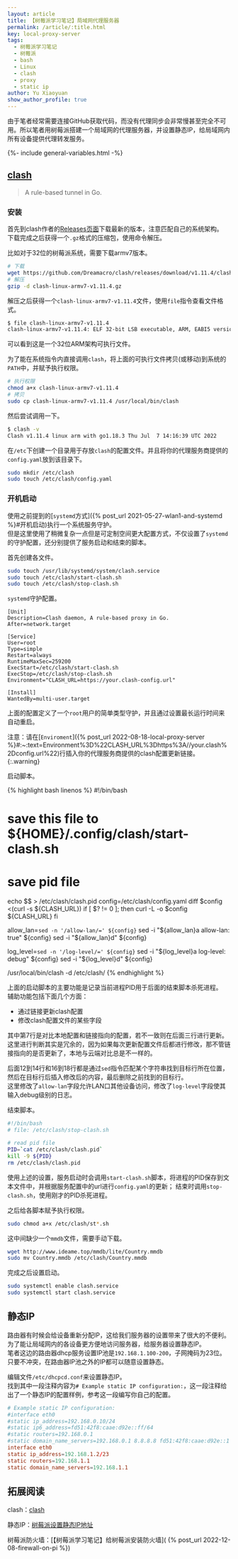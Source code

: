 ```yaml
---
layout: article
title: 【树莓派学习笔记】局域网代理服务器
permalink: /article/:title.html
key: local-proxy-server
tags: 
  - 树莓派学习笔记
  - 树莓派
  - bash
  - Linux
  - clash
  - proxy
  - static ip
author: Yu Xiaoyuan
show_author_profile: true
---
```


由于笔者经常需要连接GitHub获取代码，而没有代理同步会非常慢甚至完全不可用。所以笔者用树莓派搭建一个局域网的代理服务器，并设置静态IP，给局域网内所有设备提供代理转发服务。

<!--more-->

<!-- begin include -->
{%- include general-variables.html -%}
<!-- end include -->

<!-- begin private variable of Liquid -->

<!-- end private variable of Liquid -->

## [clash](https://github.com/Dreamacro/clash)

> A rule-based tunnel in Go.

### 安装

首先到clash作者的[Releases页面](https://github.com/Dreamacro/clash/releases)下载最新的版本，注意匹配自己的系统架构。  
下载完成之后获得一个`.gz`格式的压缩包，使用命令解压。

比如对于32位的树莓派系统，需要下载armv7版本。

```bash
# 下载
wget https://github.com/Dreamacro/clash/releases/download/v1.11.4/clash-linux-armv7-v1.11.4.gz
# 解压
gzip -d clash-linux-armv7-v1.11.4.gz
```

解压之后获得一个`clash-linux-armv7-v1.11.4`文件，使用`file`指令查看文件格式。

```bash
$ file clash-linux-armv7-v1.11.4
clash-linux-armv7-v1.11.4: ELF 32-bit LSB executable, ARM, EABI5 version 1 (SYSV), statically linked, stripped
```

可以看到这是一个32位ARM架构可执行文件。

为了能在系统指令内直接调用`clash`，将上面的可执行文件拷贝(或移动)到系统的`PATH`中，并赋予执行权限。

```bash
# 执行权限
chmod a+x clash-linux-armv7-v1.11.4
# 拷贝
sudo cp clash-linux-armv7-v1.11.4 /usr/local/bin/clash
```

然后尝试调用一下。

```bash
$ clash -v
Clash v1.11.4 linux arm with go1.18.3 Thu Jul  7 14:16:39 UTC 2022
```

在`/etc`下创建一个目录用于存放`clash`的配置文件。并且将你的代理服务商提供的`config.yaml`放到该目录下。

```bash
sudo mkdir /etc/clash
sudo touch /etc/clash/config.yaml
```

### 开机启动

使用之前提到的[`systemd`方式]({% post_url 2021-05-27-wlan1-and-systemd %}#开机启动)执行一个系统服务守护。  
但是这里使用了稍微复杂一点但是可定制空间更大配置方式，不仅设置了`systemd`的守护配置，还分别提供了服务启动和结束的脚本。

首先创建各文件。

```bash
sudo touch /usr/lib/systemd/system/clash.service
sudo touch /etc/clash/start-clash.sh
sudo touch /etc/clash/stop-clash.sh
```

`systemd`守护配置。

```systemd
[Unit]
Description=Clash daemon, A rule-based proxy in Go.
After=network.target

[Service]
User=root
Type=simple
Restart=always
RuntimeMaxSec=259200
ExecStart=/etc/clash/start-clash.sh
ExecStop=/etc/clash/stop-clash.sh
Environment="CLASH_URL=https://your.clash-config.url"

[Install]
WantedBy=multi-user.target
```

上面的配置定义了一个`root`用户的简单类型守护，并且通过设置最长运行时间来自动重启。

注意：请在[`Enviroment`]({% post_url 2022-08-18-local-proxy-server %}#:~:text=Environment%3D%22CLASH_URL%3Dhttps%3A//your.clash%2Dconfig.url%22)行插入你的代理服务商提供的clash配置更新链接。
{:.warning}

启动脚本。

{% highlight bash linenos %}
#!/bin/bash
# save this file to ${HOME}/.config/clash/start-clash.sh

# save pid file
echo $$ > /etc/clash/clash.pid
config=/etc/clash/config.yaml
diff $config <(curl -s ${CLASH_URL})
if [ $? != 0 ]; then
    curl -L -o $config ${CLASH_URL}
fi

allow_lan=`sed -n '/allow-lan/=' ${config}`
sed -i "${allow_lan}a allow-lan: true" ${config}
sed -i "${allow_lan}d" ${config}

log_level=`sed -n '/log-level/=' ${config}`
sed -i "${log_level}a log-level: debug" ${config}
sed -i "${log_level}d" ${config}

/usr/local/bin/clash -d /etc/clash/
{% endhighlight %}

上面的启动脚本的主要功能是记录当前进程PID用于后面的结束脚本杀死进程。  
辅助功能包括下面几个方面：

* 通过链接更新clash配置
* 修改clash配置文件的某些字段

其中第7行是对比本地配置和链接指向的配置，若不一致则在后面三行进行更新。  
这里进行判断其实是冗余的，因为如果每次更新配置文件后都进行修改，那不管链接指向的是否更新了，本地与云端对比总是不一样的。

后面12到14行和16到18行都是通过`sed`指令匹配某个字符串找到目标行所在位置，然后在目标行后插入修改后的内容，最后删除之前找到的目标行。  
这里修改了`allow-lan`字段允许LAN口其他设备访问，修改了`log-level`字段使其输入debug级别的日志。

结束脚本。

```bash
#!/bin/bash
# file: /etc/clash/stop-clash.sh

# read pid file
PID=`cat /etc/clash/clash.pid`
kill -9 ${PID}
rm /etc/clash/clash.pid
```

使用上述的设置，服务启动时会调用`start-clash.sh`脚本，将进程的PID保存到文本文件中，并根据服务配置中的url进行`config.yaml`的更新；
结束时调用`stop-clash.sh`，使用刚才的PID杀死进程。

之后给各脚本赋予执行权限。

```bash
sudo chmod a+x /etc/clash/st*.sh
```

这中间缺少一个`mmdb`文件，需要手动下载。

```bash
wget http://www.ideame.top/mmdb/lite/Country.mmdb
sudo mv Country.mmdb /etc/clash/Country.mmdb
```

完成之后设置启动。

```bash
sudo systemctl enable clash.service
sudo systemctl start clash.service
```

## 静态IP

路由器有时候会给设备重新分配IP，这给我们服务器的设置带来了很大的不便利。  
为了能让局域网内的各设备更方便地访问服务器，给服务器设置静态IP。  
笔者这边的路由器dhcp服务设置IP池是`192.168.1.100-200`，子网掩码为23位。只要不冲突，在路由器IP池之外的IP都可以随意设置静态。

编辑文件`/etc/dhcpcd.conf`来设置静态IP。  
找到其中一段注释内容为`# Example static IP configuration:`，这一段注释给出了一个静态IP的配置样例，参考这一段编写你自己的配置。

```conf
# Example static IP configuration:
#interface eth0
#static ip_address=192.168.0.10/24
#static ip6_address=fd51:42f8:caae:d92e::ff/64
#static routers=192.168.0.1
#static domain_name_servers=192.168.0.1 8.8.8.8 fd51:42f8:caae:d92e::1
interface eth0
static ip_address=192.168.1.2/23
static routers=192.168.1.1
static domain_name_servers=192.168.1.1
```

## 拓展阅读

clash：[clash](https://github.com/Dreamacro/clash)

静态IP：[树莓派设置静态IP地址](https://zhuanlan.zhihu.com/p/435714438)

树莓派防火墙：[【树莓派学习笔记】给树莓派安装防火墙]( {% post_url 2022-12-08-firewall-on-pi %})
